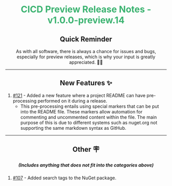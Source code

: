 <h1 align="center" style='color:mediumseagreen;font-weight:bold'>
    CICD Preview Release Notes - v1.0.0-preview.14
</h1>

<h2 align="center" style='font-weight:bold'>Quick Reminder</h2>

<div align="center">

As with all software, there is always a chance for issues and bugs, especially for preview releases, which is why your input is greatly appreciated. 🙏🏼
</div>

---

<h2 style="font-weight:bold" align="center">New Features ✨</h2>

1. [#121](https://github.com/KinsonDigital/CICD/issues/121) - Added a new feature where a project README can have pre-processing performed on it during a release.
   - This pre-processing entails using special markers that can be put into the README file.  These markers allow automation for commenting and uncommented content within the file.  The main purpose of this is due to different systems such as nuget.org not supporting the same markdown syntax as GitHub.

---

<h2 style="font-weight:bold" align="center">Other 🪧</h2>
<h5 align="center">(Includes anything that does not fit into the categories above)</h5>

1. [#107](https://github.com/KinsonDigital/CICD/issues/107) - Added search tags to the NuGet package.

